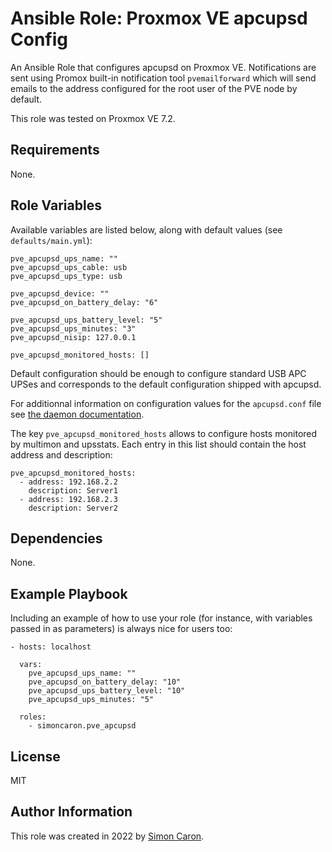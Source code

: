 Ansible Role: Proxmox VE apcupsd Config
=========

An Ansible Role that configures apcupsd on Proxmox VE. Notifications are sent using Promox built-in notification tool `pvemailforward` which will send emails to the address configured for the root user of the PVE node by default.

This role was tested on Proxmox VE 7.2.

Requirements
------------

None.

Role Variables
--------------

Available variables are listed below, along with default values (see `defaults/main.yml`):

    pve_apcupsd_ups_name: ""
    pve_apcupsd_ups_cable: usb
    pve_apcupsd_ups_type: usb
    
    pve_apcupsd_device: ""
    pve_apcupsd_on_battery_delay: "6"
    
    pve_apcupsd_ups_battery_level: "5"
    pve_apcupsd_ups_minutes: "3"
    pve_apcupsd_nisip: 127.0.0.1

    pve_apcupsd_monitored_hosts: []

Default configuration should be enough to configure standard USB APC UPSes and corresponds to the default configuration shipped with apcupsd.

For additionnal information on configuration values for the `apcupsd.conf` file see [the daemon documentation]().

The key `pve_apcupsd_monitored_hosts` allows to configure hosts monitored by multimon and upsstats. Each entry in this list should contain the host address and description:

    pve_apcupsd_monitored_hosts:
      - address: 192.168.2.2
        description: Server1
      - address: 192.168.2.3
        description: Server2

Dependencies
------------

None.

Example Playbook
----------------

Including an example of how to use your role (for instance, with variables passed in as parameters) is always nice for users too:

    - hosts: localhost

      vars:
        pve_apcupsd_ups_name: ""
        pve_apcupsd_on_battery_delay: "10"
        pve_apcupsd_ups_battery_level: "10"
        pve_apcupsd_ups_minutes: "5"

      roles:
        - simoncaron.pve_apcupsd

License
-------

MIT

Author Information
------------------

This role was created in 2022 by [Simon Caron](https://simoncaron.com/).
